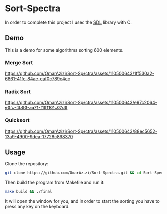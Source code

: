 # Sort-Spectra
In order to complete this project I used the [SDL](https://www.libsdl.org/) library with C.

## Demo 
This is a demo for some algorithms sorting 600 elements.

### Merge Sort

https://github.com/OmarAzizi/Sort-Spectra/assets/110500643/1ff530a2-6861-41fc-84ae-eaf0c789c4cc

### Radix Sort

https://github.com/OmarAzizi/Sort-Spectra/assets/110500643/e97c2064-e6fc-4b96-aa71-f181161c67d9

### Quicksort

https://github.com/OmarAzizi/Sort-Spectra/assets/110500643/88ec5652-13a9-4900-9dea-17728c898370

## Usage
Clone the repository:
```bash
git clone https://github.com/OmarAzizi/Sort-Spectra.git && cd Sort-Spectra
```

Then build the program from Makefile and run it:
```bash
make build && ./final
```

It will open the window for you, and in order to start the sorting you have to press any key on the keyboard.

